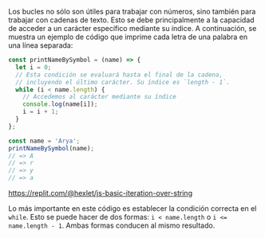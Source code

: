 
Los bucles no sólo son útiles para trabajar con números, sino también para trabajar con cadenas de texto. Esto se debe principalmente a la capacidad de acceder a un carácter específico mediante su índice. A continuación, se muestra un ejemplo de código que imprime cada letra de una palabra en una línea separada:

```javascript
const printNameBySymbol = (name) => {
  let i = 0;
  // Esta condición se evaluará hasta el final de la cadena,
  // incluyendo el último carácter. Su índice es `length - 1`.
  while (i < name.length) {
    // Accedemos al carácter mediante su índice
    console.log(name[i]);
    i = i + 1;
  }
};

const name = 'Arya';
printNameBySymbol(name);
// => A
// => r
// => y
// => a
```

https://replit.com/@hexlet/js-basic-iteration-over-string

Lo más importante en este código es establecer la condición correcta en el `while`. Esto se puede hacer de dos formas: `i < name.length` o `i <= name.length - 1`. Ambas formas conducen al mismo resultado.
